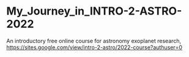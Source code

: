 # My_Journey_in_INTRO-2-ASTRO-2022
An introductory free online course for astronomy exoplanet research, https://sites.google.com/view/intro-2-astro/2022-course?authuser=0
